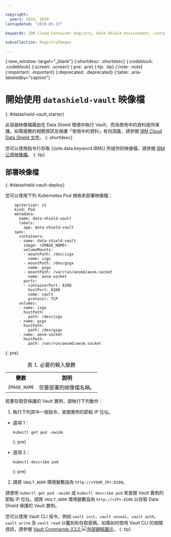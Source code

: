 ```yaml
---

copyright:
  years: 2018, 2019
lastupdated: "2019-03-13"

keywords: IBM Cloud Container Registry, Data Shield environment, container image, public image, vault image, data in use, memory encryption, intel sgx, fortanix,

subcollection: RegistryImages

---
```


{:new_window: target="_blank"}
{:shortdesc: .shortdesc}
{:codeblock: .codeblock}
{:screen: .screen}
{:pre: .pre}
{:tip: .tip}
{:note: .note}
{:important: .important}
{:deprecated: .deprecated}
{:table: .aria-labeledby="caption"}

# 開始使用 `datashield-vault` 映像檔
{: #datashield-vault_starter}

此容器映像檔藉由在 Data Shield 環境中執行 Vault，而為使用中的資料提供保護。如需服務的相關資訊及保護「使用中的資料」有何涵義，請參閱 [IBM Cloud Data Shield 文件](/docs/services/data-shield?topic=data-shield-about#about)。
{: shortdesc}

您可以使用指令行存取 {{site.data.keyword.IBM}} 所提供的映像檔，請參閱 [IBM 公用映像檔](/docs/services/Registry?topic=registry-public_images#public_images)。
{: tip}


## 部署映像檔
{: #datashield-vault-deploy}

您可以使用下列 Kubernetes Pod 規格來部署映像檔：

```
    apiVersion: v1
    kind: Pod
    metadata:
      name: data-shield-vault
      labels:
        app: data-shield-vault
    spec:
      containers:
      - name: data-shield-vault
        image: <IMAGE_NAME>
        volumeMounts:
        - mountPath: /dev/isgx
          name: isgx
        - mountPath: /dev/gsgx
          name: gsgx
        - mountPath: /var/run/aesmd/aesm.socket
          name: aesm-socket
        ports:
        - containerPort: 8200
          hostPort: 8200
          name: vault
          protocol: TCP
      volumes:
      - name: isgx
        hostPath:
          path: /dev/isgx
      - name: gsgx
        hostPath:
          path: /dev/gsgx
      - name: aesm-socket
        hostPath:
          path: /var/run/aesmd/aesm.socket
```
{: pre}

<table>
<caption>表 1. 必要的輸入變數</caption>
  <tr>
    <th>變數</th>
    <th>說明</th>
  </tr>
  <tr>
    <td><code>IMAGE_NAME</code></td>
    <td>您要部署的映像檔名稱。</td>
  </tr>
</table>

若要存取受保護的 Vault 實例，請執行下列動作：

1. 執行下列其中一個指令，查閱實例的節點 IP 位址。

  * 選項 1：

    ```
    kubectl get pod -owide
    ```
    {: pre}

  * 選項 2：
    ```
    kubectl describe pod
    ```
    {: pre}

2. 請將 `VAULT_ADDR` 環境變數設為 `http://<YOUR_IP>:8200`。
  

請使用 `kubectl get pod -owide` 或 `kubectl describe pod` 來查閱 Vault 實例的節點 IP 位址。請將 `VAULT_ADDR` 環境變數設為 `http://<IP>:8200` 以存取 Data Shield 保護的 Vault 實例。

您可以使用 Vault CLI 指令，例如 `vault init`、`vault unseal`、`vault auth`、`vault write` 及 `vault read` 以鑑別和存取密碼。如需如何使用 Vault CLI 的相關資訊，請參閱 [Vault Commands (CLI) ![外部鏈結圖示](../../../icons/launch-glyph.svg "外部鏈結圖示")](https://www.vaultproject.io/docs/commands/index.html)。
{: tip}
